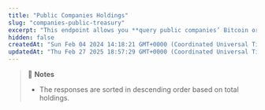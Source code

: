 ```yaml
---
title: "Public Companies Holdings"
slug: "companies-public-treasury"
excerpt: "This endpoint allows you **query public companies’ Bitcoin or Ethereum holdings**"
hidden: false
createdAt: "Sun Feb 04 2024 14:18:21 GMT+0000 (Coordinated Universal Time)"
updatedAt: "Thu Feb 27 2025 18:57:29 GMT+0000 (Coordinated Universal Time)"
---
```

> 📘 **Notes**
> 
> - The responses are sorted in descending order based on total holdings.
